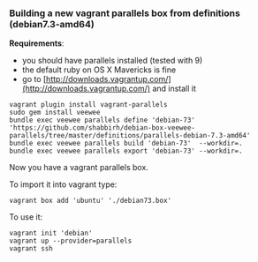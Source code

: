 ### Building a new vagrant parallels box from definitions (debian7.3-amd64)

**Requirements**:

 - you should have parallels installed (tested with 9)
 - the default ruby on OS X Mavericks is fine
 - go to [http://downloads.vagrantup.com/](http://downloads.vagrantup.com/) and install it

```
vagrant plugin install vagrant-parallels
sudo gem install veewee
bundle exec veewee parallels define 'debian-73' 'https://github.com/shabbirh/debian-box-veewee-parallels/tree/master/definitions/parallels-debian-7.3-amd64'
bundle exec veewee parallels build 'debian-73'  --workdir=.
bundle exec veewee parallels export 'debian-73' --workdir=.
```

Now you have a vagrant parallels box.

To import it into vagrant type:

```
vagrant box add 'ubuntu' './debian73.box'
```

To use it:

```
vagrant init 'debian'
vagrant up --provider=parallels
vagrant ssh
```